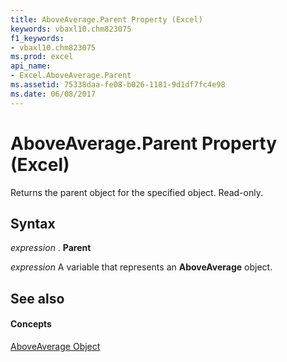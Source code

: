 ```yaml
---
title: AboveAverage.Parent Property (Excel)
keywords: vbaxl10.chm823075
f1_keywords:
- vbaxl10.chm823075
ms.prod: excel
api_name:
- Excel.AboveAverage.Parent
ms.assetid: 75338daa-fe08-b026-1181-9d1df7fc4e98
ms.date: 06/08/2017
---
```



# AboveAverage.Parent Property (Excel)

Returns the parent object for the specified object. Read-only.


## Syntax

 _expression_ . **Parent**

 _expression_ A variable that represents an **AboveAverage** object.


## See also


#### Concepts


[AboveAverage Object](Excel.AboveAverage.md)

